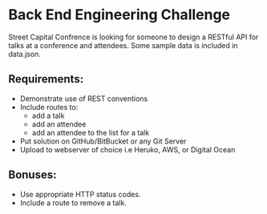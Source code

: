 # Back End Engineering Challenge

Street Capital Confrence is looking for someone to design a RESTful API for talks at a conference and attendees. Some sample data is included in data.json.

## Requirements:

- Demonstrate use of REST conventions  
- Include routes to:  
	- add a talk  
	- add an attendee  
	- add an attendee to the list for a talk
- Put solution on GitHub/BitBucket or any Git Server  
- Upload to webserver of choice i.e Heruko, AWS, or Digital Ocean 

## Bonuses:

- Use appropriate HTTP status codes.  
- Include a route to remove a talk. 
